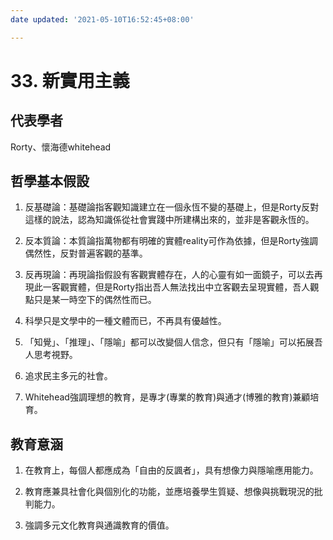 ```yaml
---
date updated: '2021-05-10T16:52:45+08:00'

---
```


# 33. 新實用主義

## 代表學者

Rorty、懷海德whitehead

## 哲學基本假設

1.  反基礎論：基礎論指客觀知識建立在一個永恆不變的基礎上，但是Rorty反對這樣的說法，認為知識係從社會實踐中所建構出來的，並非是客觀永恆的。

2.  反本質論：本質論指萬物都有明確的實體reality可作為依據，但是Rorty強調偶然性，反對普遍客觀的基準。

3.  反再現論：再現論指假設有客觀實體存在，人的心靈有如一面鏡子，可以去再現此一客觀實體，但是Rorty指出吾人無法找出中立客觀去呈現實體，吾人觀點只是某一時空下的偶然性而已。

4.  科學只是文學中的一種文體而已，不再具有優越性。

5.  「知覺」、「推理」、「隱喻」都可以改變個人信念，但只有「隱喻」可以拓展吾人思考視野。

6.  追求民主多元的社會。

7.  Whitehead強調理想的教育，是專才(專業的教育)與通才(博雅的教育)兼顧培育。

## 教育意涵

1.  在教育上，每個人都應成為「自由的反諷者」，具有想像力與隱喻應用能力。

2.  教育應兼具社會化與個別化的功能，並應培養學生質疑、想像與挑戰現況的批判能力。

3.  強調多元文化教育與通識教育的價值。
